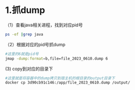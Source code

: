# 1.抓dump

（1）查看java相关进程，找到对应pid号

```bash
ps -ef |grep java
```

（2）根据对应的pid号抓dump

```bash
#这里的6就是pid号
jmap -dump:format=b,file=file_2023_0610.dump 6
```

(3) copy到对应的目录下

```bash
#这里就是将容器中的dump拷贝到宿主机的根目录的output目录下
docker cp 3d90cb91c146:/app/file_2023_0610.dump /output/
```